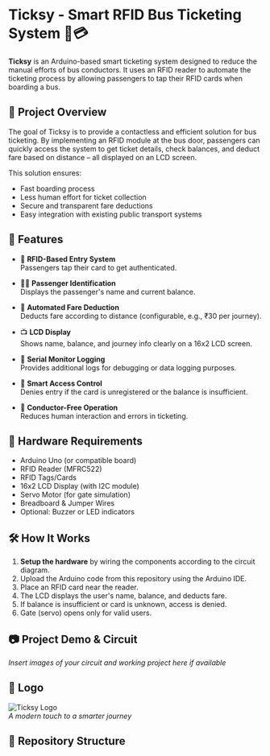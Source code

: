 # Ticksy - Smart RFID Bus Ticketing System 🚌💳

**Ticksy** is an Arduino-based smart ticketing system designed to reduce the manual efforts of bus conductors. It uses an RFID reader to automate the ticketing process by allowing passengers to tap their RFID cards when boarding a bus.

## 🚀 Project Overview

The goal of Ticksy is to provide a contactless and efficient solution for bus ticketing. By implementing an RFID module at the bus door, passengers can quickly access the system to get ticket details, check balances, and deduct fare based on distance – all displayed on an LCD screen.

This solution ensures:
- Fast boarding process
- Less human effort for ticket collection
- Secure and transparent fare deductions
- Easy integration with existing public transport systems

## 🔧 Features

- 🚪 **RFID-Based Entry System**  
  Passengers tap their card to get authenticated.

- 🧑‍💼 **Passenger Identification**  
  Displays the passenger's name and current balance.

- 💸 **Automated Fare Deduction**  
  Deducts fare according to distance (configurable, e.g., ₹30 per journey).

- 📺 **LCD Display**  
  Shows name, balance, and journey info clearly on a 16x2 LCD screen.

- 🔁 **Serial Monitor Logging**  
  Provides additional logs for debugging or data logging purposes.

- 🔐 **Smart Access Control**  
  Denies entry if the card is unregistered or the balance is insufficient.

- 🎯 **Conductor-Free Operation**  
  Reduces human interaction and errors in ticketing.

## 🧰 Hardware Requirements

- Arduino Uno (or compatible board)  
- RFID Reader (MFRC522)  
- RFID Tags/Cards  
- 16x2 LCD Display (with I2C module)  
- Servo Motor (for gate simulation)  
- Breadboard & Jumper Wires  
- Optional: Buzzer or LED indicators

## 🛠️ How It Works

1. **Setup the hardware** by wiring the components according to the circuit diagram.
2. Upload the Arduino code from this repository using the Arduino IDE.
3. Place an RFID card near the reader.
4. The LCD displays the user's name, balance, and deducts fare.
5. If balance is insufficient or card is unknown, access is denied.
6. Gate (servo) opens only for valid users.

## 📷 Project Demo & Circuit

*Insert images of your circuit and working project here if available*

## 🎨 Logo

![Ticksy Logo](./ticksy_logo.png)  
*A modern touch to a smarter journey*

## 📁 Repository Structure


